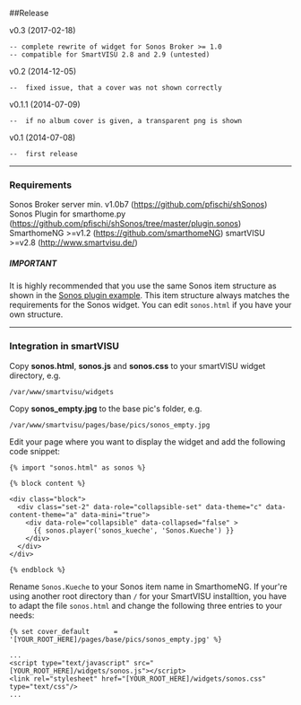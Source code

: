 ##Release

v0.3    (2017-02-18)

    -- complete rewrite of widget for Sonos Broker >= 1.0
    -- compatible for SmartVISU 2.8 and 2.9 (untested)

v0.2    (2014-12-05)

    --  fixed issue, that a cover was not shown correctly

v0.1.1  (2014-07-09)

    --  if no album cover is given, a transparent png is shown

v0.1    (2014-07-08)

    --  first release

---
### Requirements

Sonos Broker server min. v1.0b7 (https://github.com/pfischi/shSonos)
Sonos Plugin for smarthome.py (https://github.com/pfischi/shSonos/tree/master/plugin.sonos)
SmarthomeNG >=v1.2 (https://github.com/smarthomeNG)
smartVISU >=v2.8 (http://www.smartvisu.de/)

##### IMPORTANT
It is highly recommended that you use the same Sonos item structure as shown in the 
[Sonos plugin example](https://github.com/pfischi/shSonos/blob/develop/plugin.sonos/examples/sonos.conf). This item
structure always matches the requirements for the Sonos widget. You can edit ```sonos.html``` if you have your own 
structure. 

---
### Integration in smartVISU

Copy **sonos.html**, **sonos.js** and **sonos.css** to your smartVISU widget directory, e.g.

```
/var/www/smartvisu/widgets
```

Copy **sonos_empty.jpg** to the base pic's folder, e.g.
```
/var/www/smartvisu/pages/base/pics/sonos_empty.jpg
```

Edit your page where you want to display the widget and add the following code snippet:

```
{% import "sonos.html" as sonos %}

{% block content %}

<div class="block">
  <div class="set-2" data-role="collapsible-set" data-theme="c" data-content-theme="a" data-mini="true">
    <div data-role="collapsible" data-collapsed="false" >
      {{ sonos.player('sonos_kueche', 'Sonos.Kueche') }}
    </div>
  </div>
</div>

{% endblock %}

```
Rename ```Sonos.Kueche``` to your Sonos item name in SmarthomeNG.
If your're using another root directory than ```/``` for your SmartVISU installtion, you have to adapt the file
`sonos.html` and change the following three entries to your needs:
```
{% set cover_default      = '[YOUR_ROOT_HERE]/pages/base/pics/sonos_empty.jpg' %}

...
<script type="text/javascript" src="[YOUR_ROOT_HERE]/widgets/sonos.js"></script>
<link rel="stylesheet" href="[YOUR_ROOT_HERE]/widgets/sonos.css" type="text/css"/>
...

```